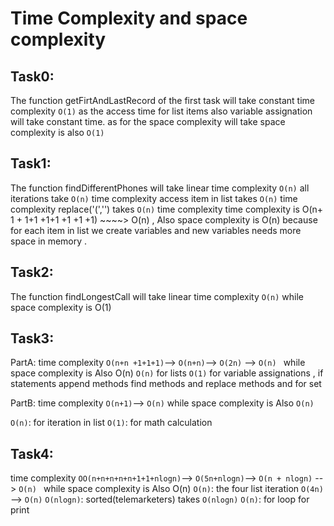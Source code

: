 # Time Complexity and space complexity

## Task0:

The function getFirtAndLastRecord of the first task will take constant time complexity `O(1)` as the access time for list items also variable assignation will take constant time.
as for the space complexity will take space complexity is also `O(1)`

## Task1:

The function findDifferentPhones will take linear time complexity `O(n)`
all iterations take `O(n)` time complexity
access item in list takes `O(n)` time complexity
replace('(','') takes `O(n)` time complexity
time complexity is O(n+ 1 + 1+1 +1+1 +1 +1 +1) ~~~~> O(n) , Also space complexity is O(n) because for each item in list we create variables and new variables needs more space in memory .

## Task2:

The function findLongestCall will take linear time complexity `O(n)`
while space complexity is O(1)

## Task3:

PartA:
time complexity `O(n+n +1+1+1)`--> `O(n+n)`--> `O(2n)` --> `O(n) ` while space complexity is Also O(n)
`O(n)` for lists
`O(1)` for variable assignations , if statements append methods find methods and replace methods and for set

PartB:
time complexity `O(n+1)`--> `O(n)` while space complexity is Also `O(n)`

`O(n)`: for iteration in list
`O(1)`: for math calculation

## Task4:

time complexity `OO(n+n+n+n+n+1+1+nlogn)`--> `O(5n+nlogn)`--> `O(n + nlogn)` --> `O(n) ` while space complexity is Also O(n)
`O(n)`: the four list iteration `O(4n)` --> `O(n)`
`O(nlogn)`: sorted(telemarketers) takes `O(nlogn)`
`O(n)`: for loop for print
